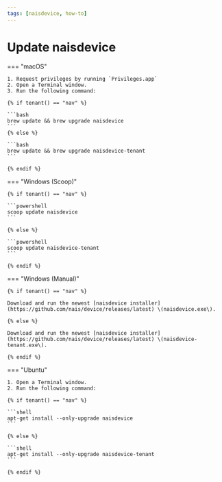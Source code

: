 ```yaml
---
tags: [naisdevice, how-to]
---
```


# Update naisdevice

=== "macOS"

    1. Request privileges by running `Privileges.app`
    2. Open a Terminal window.
    3. Run the following command:

    {% if tenant() == "nav" %}

    ```bash
    brew update && brew upgrade naisdevice
    ```
    {% else %}

    ```bash
    brew update && brew upgrade naisdevice-tenant
    ```

    {% endif %}

=== "Windows (Scoop)"

    {% if tenant() == "nav" %}

    ```powershell
    scoop update naisdevice
    ```

    {% else %}

    ```powershell
    scoop update naisdevice-tenant
    ```

    {% endif %}

=== "Windows (Manual)"

    {% if tenant() == "nav" %}

    Download and run the newest [naisdevice installer](https://github.com/nais/device/releases/latest) \(naisdevice.exe\).

    {% else %}

    Download and run the newest [naisdevice installer](https://github.com/nais/device/releases/latest) \(naisdevice-tenant.exe\).

    {% endif %}

=== "Ubuntu"

    1. Open a Terminal window.
    2. Run the following command:

    {% if tenant() == "nav" %}

    ```shell
    apt-get install --only-upgrade naisdevice
    ```

    {% else %}

    ```shell
    apt-get install --only-upgrade naisdevice-tenant
    ```

    {% endif %}
